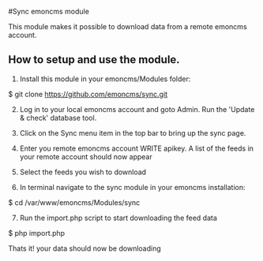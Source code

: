 #Sync emoncms module

This module makes it possible to download data from a remote emoncms account.

## How to setup and use the module.

1) Install this module in your emoncms/Modules folder: 

$ git clone https://github.com/emoncms/sync.git

2) Log in to your local emoncms account and goto Admin. Run the 'Update & check' database tool.

3) Click on the Sync menu item in the top bar to bring up the sync page.

4) Enter you remote emoncms account WRITE apikey. A list of the feeds in your remote account should now appear 

5) Select the feeds you wish to download

6) In terminal navigate to the sync module in your emoncms installation:

$ cd /var/www/emoncms/Modules/sync

7) Run the import.php script to start downloading the feed data

$ php import.php

Thats it! your data should now be downloading

